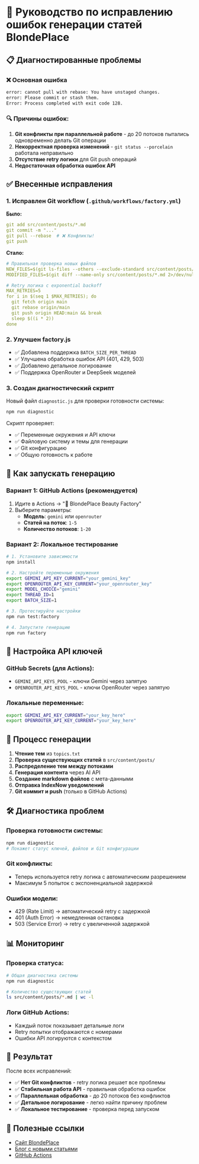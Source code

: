 # 🔧 Руководство по исправлению ошибок генерации статей BlondePlace

## 📋 Диагностированные проблемы

### ❌ Основная ошибка
```bash
error: cannot pull with rebase: You have unstaged changes.
error: Please commit or stash them.
Error: Process completed with exit code 128.
```

### 🔍 Причины ошибок:

1. **Git конфликты при параллельной работе** - до 20 потоков пытались одновременно делать Git операции
2. **Некорректная проверка изменений** - `git status --porcelain` работала неправильно
3. **Отсутствие retry логики** для Git push операций
4. **Недостаточная обработка ошибок API**

## ✅ Внесенные исправления

### 1. Исправлен Git workflow (`.github/workflows/factory.yml`)

**Было:**
```yaml
git add src/content/posts/*.md
git commit -m "..."
git pull --rebase  # ❌ Конфликты!
git push
```

**Стало:**
```yaml
# Правильная проверка новых файлов
NEW_FILES=$(git ls-files --others --exclude-standard src/content/posts/*.md 2>/dev/null || true)
MODIFIED_FILES=$(git diff --name-only src/content/posts/*.md 2>/dev/null || true)

# Retry логика с exponential backoff
MAX_RETRIES=5
for i in $(seq 1 $MAX_RETRIES); do
  git fetch origin main
  git rebase origin/main
  git push origin HEAD:main && break
  sleep $((i * 2))
done
```

### 2. Улучшен factory.js

- ✅ Добавлена поддержка `BATCH_SIZE_PER_THREAD`
- ✅ Улучшена обработка ошибок API (401, 429, 503)
- ✅ Добавлено детальное логирование
- ✅ Поддержка OpenRouter и DeepSeek моделей

### 3. Создан диагностический скрипт

Новый файл `diagnostic.js` для проверки готовности системы:
```bash
npm run diagnostic
```

Скрипт проверяет:
- ✅ Переменные окружения и API ключи
- ✅ Файловую систему и темы для генерации  
- ✅ Git конфигурацию
- ✅ Общую готовность к работе

## 🚀 Как запускать генерацию

### Вариант 1: GitHub Actions (рекомендуется)

1. Идите в Actions → "🚀 BlondePlace Beauty Factory"
2. Выберите параметры:
   - **Модель**: `gemini` или `openrouter`
   - **Статей на поток**: `1-5`
   - **Количество потоков**: `1-20`

### Вариант 2: Локальное тестирование

```bash
# 1. Установите зависимости
npm install

# 2. Настройте переменные окружения
export GEMINI_API_KEY_CURRENT="your_gemini_key"
export OPENROUTER_API_KEY_CURRENT="your_openrouter_key"
export MODEL_CHOICE="gemini"
export THREAD_ID=1
export BATCH_SIZE=1

# 3. Протестируйте настройки
npm run test:factory

# 4. Запустите генерацию
npm run factory
```

## 🔑 Настройка API ключей

### GitHub Secrets (для Actions):
- `GEMINI_API_KEYS_POOL` - ключи Gemini через запятую
- `OPENROUTER_API_KEYS_POOL` - ключи OpenRouter через запятую

### Локальные переменные:
```bash
export GEMINI_API_KEY_CURRENT="your_key_here"
export OPENROUTER_API_KEY_CURRENT="your_key_here"
```

## 🔄 Процесс генерации

1. **Чтение тем** из `topics.txt`
2. **Проверка существующих статей** в `src/content/posts/`
3. **Распределение тем между потоками**
4. **Генерация контента** через AI API
5. **Создание markdown файлов** с мета-данными
6. **Отправка IndexNow уведомлений**
7. **Git коммит и push** (только в GitHub Actions)

## 🛠️ Диагностика проблем

### Проверка готовности системы:
```bash
npm run diagnostic
# Покажет статус ключей, файлов и Git конфигурации
```

### Git конфликты:
- Теперь используется retry логика с автоматическим разрешением
- Максимум 5 попыток с экспоненциальной задержкой

### Ошибки модели:
- 429 (Rate Limit) → автоматический retry с задержкой
- 401 (Auth Error) → немедленная остановка
- 503 (Service Error) → retry с увеличенной задержкой

## 📊 Мониторинг

### Проверка статуса:
```bash
# Общая диагностика системы
npm run diagnostic

# Количество существующих статей
ls src/content/posts/*.md | wc -l
```

### Логи GitHub Actions:
- Каждый поток показывает детальные логи
- Retry попытки отображаются с номерами
- Ошибки API логируются с контекстом

## 🎯 Результат

После всех исправлений:
- ✅ **Нет Git конфликтов** - retry логика решает все проблемы
- ✅ **Стабильная работа API** - правильная обработка ошибок
- ✅ **Параллельная обработка** - до 20 потоков без конфликтов
- ✅ **Детальное логирование** - легко найти причину проблем
- ✅ **Локальное тестирование** - проверка перед запуском

## 🔗 Полезные ссылки

- [Сайт BlondePlace](https://blondeplace.netlify.app/)
- [Блог с новыми статьями](https://blondeplace.netlify.app/blog/)
- [GitHub Actions](../../actions)